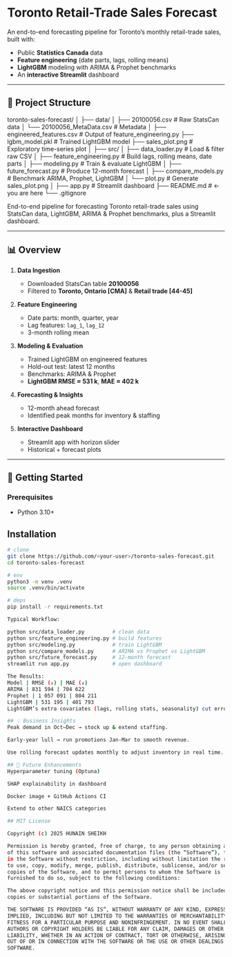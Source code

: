 # Toronto Retail-Trade Sales Forecast

An end-to-end forecasting pipeline for Toronto’s monthly retail-trade sales, built with:

- Public **Statistics Canada** data  
- **Feature engineering** (date parts, lags, rolling means)  
- **LightGBM** modeling with ARIMA & Prophet benchmarks  
- An **interactive Streamlit** dashboard

---

## 📂 Project Structure

toronto-sales-forecast/
│
├── data/
│   ├── 20100056.csv            # Raw StatsCan data
│   └── 20100056_MetaData.csv   # Metadata
│
├── engineered_features.csv     # Output of feature_engineering.py
├── lgbm_model.pkl              # Trained LightGBM model
├── sales_plot.png              # Exploratory time-series plot
│
├── src/
│   ├── data_loader.py          # Load & filter raw CSV
│   ├── feature_engineering.py  # Build lags, rolling means, date parts
│   ├── modeling.py             # Train & evaluate LightGBM
│   ├── future_forecast.py      # Produce 12-month forecast
│   ├── compare_models.py       # Benchmark ARIMA, Prophet, LightGBM
│   └── plot.py                 # Generate sales_plot.png
│
├── app.py                      # Streamlit dashboard
├── README.md                   # ← you are here
└── .gitignore

End-to-end pipeline for forecasting Toronto retail-trade sales using StatsCan data, LightGBM, ARIMA & Prophet benchmarks, plus a Streamlit dashboard.

---

## 📊 Overview

1. **Data Ingestion**  
   * Downloaded StatsCan table **20100056**  
   * Filtered to **Toronto, Ontario [CMA]** & **Retail trade [44-45]**

2. **Feature Engineering**  
   * Date parts: month, quarter, year  
   * Lag features: `lag_1`, `lag_12`  
   * 3-month rolling mean  

3. **Modeling & Evaluation**  
   * Trained LightGBM on engineered features  
   * Hold-out test: latest 12 months  
   * Benchmarks: ARIMA & Prophet  
   * **LightGBM RMSE ≈ 531 k**, **MAE ≈ 402 k**

4. **Forecasting & Insights**  
   * 12-month ahead forecast  
   * Identified peak months for inventory & staffing

5. **Interactive Dashboard**  
   * Streamlit app with horizon slider  
   * Historical + forecast plots

---

## 🚀 Getting Started

### Prerequisites
* Python 3.10+  

## Installation
```bash
# clone
git clone https://github.com/<your-user>/toronto-sales-forecast.git
cd toronto-sales-forecast

# env
python3 -m venv .venv
source .venv/bin/activate

# deps
pip install -r requirements.txt

Typical Workflow:

python src/data_loader.py         # clean data
python src/feature_engineering.py # build features
python src/modeling.py            # train LightGBM
python src/compare_models.py      # ARIMA vs Prophet vs LightGBM
python src/future_forecast.py     # 12-month forecast
streamlit run app.py              # open dashboard

The Results:
Model | RMSE (↓) | MAE (↓)
ARIMA | 831 594 | 704 622
Prophet | 1 057 091 | 804 211
LightGBM | 531 195 | 401 793
LightGBM’s extra covariates (lags, rolling stats, seasonality) cut error by ~36 % versus ARIMA.

## 💡 Business Insights
Peak demand in Oct–Dec → stock up & extend staffing.

Early-year lull → run promotions Jan-Mar to smooth revenue.

Use rolling forecast updates monthly to adjust inventory in real time.

## 🔭 Future Enhancements
Hyperparameter tuning (Optuna)

SHAP explainability in dashboard

Docker image + GitHub Actions CI

Extend to other NAICS categories

## MIT License

Copyright (c) 2025 HUNAIN SHEIKH

Permission is hereby granted, free of charge, to any person obtaining a copy
of this software and associated documentation files (the “Software”), to deal
in the Software without restriction, including without limitation the rights
to use, copy, modify, merge, publish, distribute, sublicense, and/or sell
copies of the Software, and to permit persons to whom the Software is
furnished to do so, subject to the following conditions:

The above copyright notice and this permission notice shall be included in all
copies or substantial portions of the Software.

THE SOFTWARE IS PROVIDED “AS IS”, WITHOUT WARRANTY OF ANY KIND, EXPRESS OR
IMPLIED, INCLUDING BUT NOT LIMITED TO THE WARRANTIES OF MERCHANTABILITY,
FITNESS FOR A PARTICULAR PURPOSE AND NONINFRINGEMENT. IN NO EVENT SHALL THE
AUTHORS OR COPYRIGHT HOLDERS BE LIABLE FOR ANY CLAIM, DAMAGES OR OTHER
LIABILITY, WHETHER IN AN ACTION OF CONTRACT, TORT OR OTHERWISE, ARISING FROM,
OUT OF OR IN CONNECTION WITH THE SOFTWARE OR THE USE OR OTHER DEALINGS IN THE
SOFTWARE.
